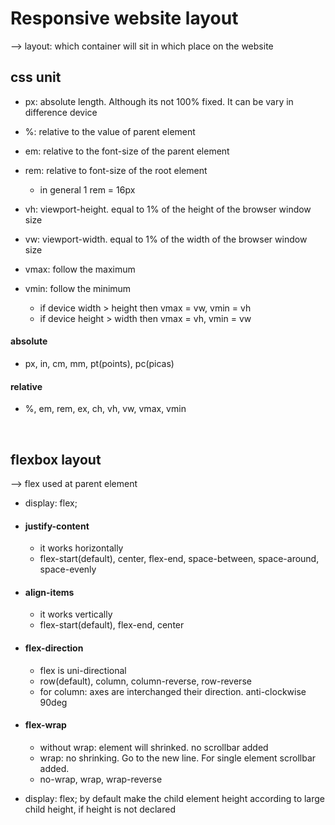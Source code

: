 # Responsive website layout
--> layout: which container will sit in which place on the website

## css unit
- px: absolute length. Although its not 100% fixed. It can be vary in difference device
- %: relative to the value of parent element
- em: relative to the font-size of the parent element
- rem: relative to font-size of the root element
    - in general 1 rem = 16px

- vh: viewport-height. equal to 1% of the height of the browser window size
- vw: viewport-width. equal to 1% of the width of the browser window size
- vmax: follow the maximum
- vmin: follow the minimum
    - if device width > height then vmax = vw, vmin = vh
    - if device height > width then vmax = vh, vmin = vw

#### absolute
- px, in, cm, mm, pt(points), pc(picas)

#### relative
- %, em, rem, ex, ch, vh, vw, vmax, vmin

<br>

## flexbox layout
--> flex used at parent element
- display: flex;

- #### justify-content
    - it works horizontally
    - flex-start(default), center, flex-end, space-between, space-around, space-evenly
- #### align-items
    - it works vertically
    - flex-start(default), flex-end, center
- #### flex-direction
    - flex is uni-directional
    - row(default), column, column-reverse, row-reverse
    - for column: axes are interchanged their direction. anti-clockwise 90deg

- #### flex-wrap
    - without wrap: element will shrinked. no scrollbar added
    - wrap: no shrinking. Go to the new line. For single element scrollbar added.
    - no-wrap, wrap, wrap-reverse

- display: flex; by default make the child element height according to large child height, if height is not declared